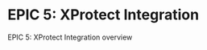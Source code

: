 
# EPIC 5: XProtect Integration

<EpicCardsSlide
  :cards="[
    {
      title: 'Objective',
      themeColor: 'primary',
      icon: '🎯',
      pros: [
        'Deliver full feature parity for motion detection as a plugin within XProtect.'
      ]
    },
    {
      title: 'Features',
      themeColor: 'info',
      icon: 'i-carbon:list',
      pros: [
        'Plugin architecture: C# and C++ plugins registered in management DB',
        'Driver setup: device-activated integration',
        'Sequence Explorer: enable motion event playback and search',
        'Compatibility with XProtect 2025 R3 codec and plugin updates'
      ]
    },
    {
      title: 'Success Metrics',
      themeColor: 'success',
      icon: 'i-carbon:chart-bar',
      pros: [
        '100% plugin compatibility with XProtect 2025 R3',
        '≤1 second event registration latency',
        'All motion events searchable and playable in Sequence Explorer',
        'Zero critical bugs in production deployment'
      ]
    }
  ]"
/>

<div class="text-xs opacity-50 mt-4">EPIC 5: XProtect Integration overview</div>
